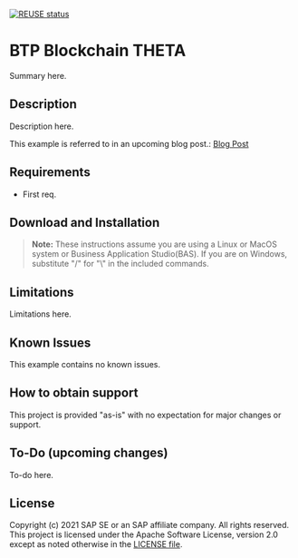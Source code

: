 [![REUSE status](https://api.reuse.software/badge/github.com/SAP-samples/cloud-sfsf-benefits-ext)](https://api.reuse.software/info/github.com/SAP-samples/cloud-sfsf-benefits-ext)

# BTP Blockchain THETA
Summary here.

## Description

Description here.

This example is referred to in an upcoming blog post.: [Blog Post](https://people.sap.com/andrew.lunde#content:blogposts)

## Requirements

- First req.


## Download and Installation

>  **Note:**  These instructions assume you are using a Linux or MacOS system or Business Application Studio(BAS).  If you are on Windows, substitute "/" for "\\" in the included commands.


## Limitations

Limitations here.

## Known Issues

This example contains no known issues.

## How to obtain support

This project is provided "as-is" with no expectation for major changes or support.

## To-Do (upcoming changes)

To-do here.

## License
Copyright (c) 2021 SAP SE or an SAP affiliate company. All rights reserved. This project is licensed under the Apache Software License, version 2.0 except as noted otherwise in the [LICENSE file](LICENSES/Apache-2.0.txt).